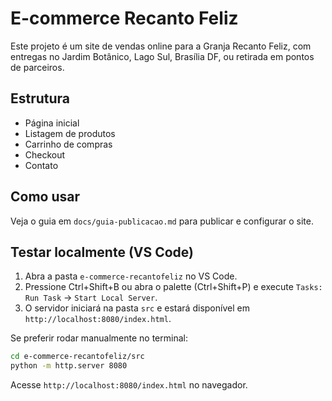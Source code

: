 # E-commerce Recanto Feliz

Este projeto é um site de vendas online para a Granja Recanto Feliz, com entregas no Jardim Botânico, Lago Sul, Brasília DF, ou retirada em pontos de parceiros.

## Estrutura
- Página inicial
- Listagem de produtos
- Carrinho de compras
- Checkout
- Contato

## Como usar
Veja o guia em `docs/guia-publicacao.md` para publicar e configurar o site.

## Testar localmente (VS Code)

1. Abra a pasta `e-commerce-recantofeliz` no VS Code.
2. Pressione Ctrl+Shift+B ou abra o palette (Ctrl+Shift+P) e execute `Tasks: Run Task` -> `Start Local Server`.
3. O servidor iniciará na pasta `src` e estará disponível em `http://localhost:8080/index.html`.

Se preferir rodar manualmente no terminal:

```bash
cd e-commerce-recantofeliz/src
python -m http.server 8080
```

Acesse `http://localhost:8080/index.html` no navegador.
